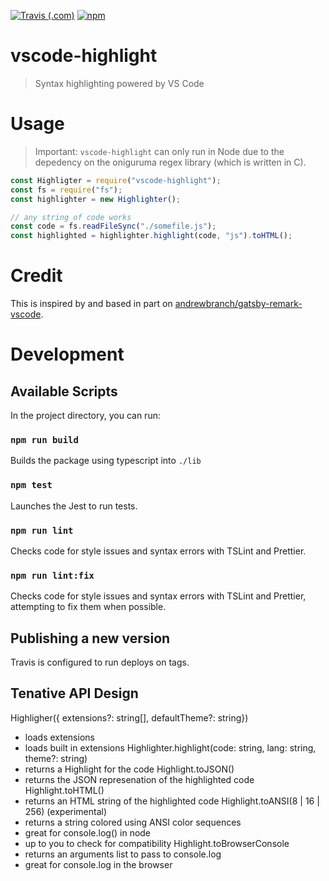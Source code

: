 [![Travis (.com)](https://img.shields.io/travis/com/elviswolcott/vscode-highlight?logo=travis)](https://travis-ci.com/elviswolcott/vscode-highlight)
[![npm](https://img.shields.io/npm/v/vscode-highlight?label=vscode-highlight&logo=npm)](https://www.npmjs.com/package/vscode-highlight)
# vscode-highlight

> Syntax highlighting powered by VS Code

# Usage

> Important: `vscode-highlight` can only run in Node due to the depedency on the oniguruma regex library (which is written in C).

```js
const Highligter = require("vscode-highlight");
const fs = require("fs");
const highlighter = new Highlighter();

// any string of code works
const code = fs.readFileSync("./somefile.js");
const highlighted = highlighter.highlight(code, "js").toHTML();
```

# Credit

This is inspired by and based in part on [andrewbranch/gatsby-remark-vscode](https://github.com/andrewbranch/gatsby-remark-vscode/).

# Development

## Available Scripts

In the project directory, you can run:

### `npm run build`

Builds the package using typescript into `./lib`

### `npm test`

Launches the Jest to run tests.

### `npm run lint`

Checks code for style issues and syntax errors with TSLint and Prettier.

### `npm run lint:fix`

Checks code for style issues and syntax errors with TSLint and Prettier, attempting to fix them when possible.

## Publishing a new version

Travis is configured to run deploys on tags.

## Tenative API Design

Highligher({ extensions?: string[], defaultTheme?: string})
+ loads extensions
+ loads built in extensions
Highlighter.highlight(code: string, lang: string, theme?: string)
+ returns a Highlight for the code
Highlight.toJSON()
+ returns the JSON represenation of the highlighted code
Highlight.toHTML()
+ returns an HTML string of the highlighted code
Highlight.toANSI(8 | 16 | 256) (experimental)
+ returns a string colored using ANSI color sequences
+ great for console.log() in node
+ up to you to check for compatibility
Highlight.toBrowserConsole
+ returns an arguments list to pass to console.log
+ great for console.log in the browser